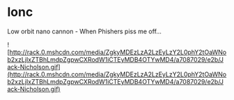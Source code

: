 # lonc
Low orbit nano cannon - When Phishers piss me off...

![http://rack.0.mshcdn.com/media/ZgkyMDEzLzA2LzEyLzY2L0phY2tOaWNob2xzLjIxZTBhLmdpZgpwCXRodW1iCTEyMDB4OTYwMD4/a7087029/e2b/Jack-Nicholson.gif](http://rack.0.mshcdn.com/media/ZgkyMDEzLzA2LzEyLzY2L0phY2tOaWNob2xzLjIxZTBhLmdpZgpwCXRodW1iCTEyMDB4OTYwMD4/a7087029/e2b/Jack-Nicholson.gif)
